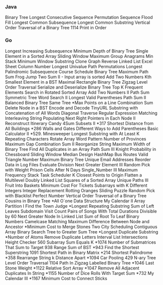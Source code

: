 ### Java
Binary Tree Longest Consecutive Sequence
Permutation Sequence
Flood Fill
Longest Common Subsequence
Longest Common Substring
Vertical Order Traversal of a Binary Tree
1114 Print in Order

### Go
Longest Increasing Subsequence
Minimum Depth of Binary Tree
Single Element in a Sorted Array
Sliding Window Maximum
Group Anagrams
Min Stack
Minimum Window Substring
Clone Graph
Reverse Linked List
Excel Sheet Column Number
Longest Univalue Path
Permutations
Longest Palindromic Subsequence
Course Schedule
Binary Tree Maximum Path Sum
Frog Jump
Two Sum II - Input array is sorted
Add Two Numbers
Kth Smallest Element in a BST
Maximal Rectangle
Binary Tree Zigzag Level Order Traversal
Serialize and Deserialize Binary Tree
Top K Frequent Elements
Search in Rotated Sorted Array
Add Two Numbers II
Path Sum
Symmetric Tree
Word Search II
Longest Valid Parentheses
Path Sum II
Balanced Binary Tree
Same Tree
*Max Points on a Line
Combination Sum
Delete Node in a BST
Encode and Decode TinyURL
Substring with Concatenation of All Words
Diagonal Traverse
Regular Expression Matching
Interleaving String
Populating Next Right Pointers in Each Node II
Reconstruct Itinerary
Candy
4Sum
Subsets II
*317 Shortest Distance from All Buildings
*286 Walls and Gates
Different Ways to Add Parentheses
Basic Calculator II
*529. Minesweeper
Longest Substring with At Least K Repeating Characters
Rotate Array
Word Pattern
Number of Provinces
Maximum Gap
Combination Sum II
Reorganize String
Maximum Width of Binary Tree
Find All Duplicates in an Array
Path Sum III
Knight Probability in Chessboard
Sliding Window Median
Design HashMap
Bus Routes
Valid Triangle Number
Maximum Binary Tree
Unique Email Addresses
Reorder Data in Log Files
Evaluate Division
Next Greater Element III
Random Pick with Weight
Prison Cells After N Days
Single_Number III
Maximum Frequency Stack
Task Scheduler
K Closest Points to Origin
Flatten a Multilevel Doubly Linked List
Squares of a Sorted Array
Unique Paths III
Fruit Into Baskets
Minimum Cost For Tickets
Subarrays with K Different Integers
Integer Replacement
Rotting Oranges
Sliding Puzzle
Random Pick with Blacklist
Perfect Number
Vertical Order Traversal of a Binary Tree
Cousins in Binary Tree
*All O`one Data Structure
My Calendar II
Array Partition I
Find the Town Judge
*Longest Repeating Substring
Sum of Left Leaves
Subdomain Visit Count
Pairs of Songs With Total Durations Divisible by 60
Next Greater Node In Linked List
Sum of Root To Leaf Binary Numbers
Camelcase Matching
Maximum Difference Between Node and Ancestor
*Minimum Cost to Merge Stones
Two City Scheduling
Contiguous Array
Binary Search Tree to Greater Sum Tree
*Longest Duplicate Substring
*Number of Atoms
Remove Duplicate Letters
Interval List Intersections
Height Checker
560 Subarray Sum Equals K
*1074 Number of Submatrices That Sum to Target
938 Range Sum of BST
*943 Find the Shortest Superstring
1091 Shortest Path in Binary Matrix
*214 Shortest Palindrome
*358 Rearrange String k Distance Apart
*1094 Car Pooling
429 N-ary Tree Level Order Traversal
1104 Path In Zigzag Labelled Binary Tree
*1046 Last Stone Weight
*1122 Relative Sort Array
*1047 Remove All Adjacent Duplicates In String
*1155 Number of Dice Rolls With Target Sum
*732 My Calendar III
*1167 Minimum Cost to Connect Sticks